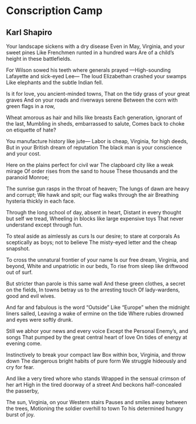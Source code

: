 # Conscription Camp
## Karl Shapiro
Your landscape sickens with a dry disease
Even in May, Virginia, and your sweet pines
Like Frenchmen runted in a hundred wars
Are of a child’s height in these battlefields.

For Wilson sowed his teeth where generals prayed
—High-sounding Lafayette and sick-eyed Lee—
The loud Elizabethan crashed your swamps
Like elephants and the subtle Indian fell.

Is it for love, you ancient-minded towns,
That on the tidy grass of your great graves
And on your roads and riverways serene
Between the corn with green flags in a row,

Wheat amorous as hair and hills like breasts
Each generation, ignorant of the last,
Mumbling in sheds, embarrassed to salute,
Comes back to choke on etiquette of hate?

You manufacture history like jute—
Labor is cheap, Virginia, for high deeds,
But in your British dream of reputation
The black man is your conscience and your cost.

Here on the plains perfect for civil war
The clapboard city like a weak mirage
Of order rises from the sand to house
These thousands and the paranoid Monroe;

The sunrise gun rasps in the throat of heaven;
The lungs of dawn are heavy and corrupt;
We hawk and spit; our flag walks through the air
Breathing hysteria thickly in each face.

Through the long school of day, absent in heart,
Distant in every thought but self we tread,
Wheeling in blocks like large expensive toys
That never understand except through fun.

To steal aside as aimlessly as curs
Is our desire; to stare at corporals
As sceptically as boys; not to believe
The misty-eyed letter and the cheap snapshot.

To cross the unnatural frontier of your name
Is our free dream, Virginia, and beyond,
White and unpatriotic in our beds,
To rise from sleep like driftwood out of surf.

But stricter than parole is this same wall
And these green clothes, a secret on the fields,
In towns betray us to the arresting touch
Of lady-wardens, good and evil wives.

And far and fabulous is the word “Outside”
Like “Europe” when the midnight liners sailed,
Leaving a wake of ermine on the tide
Where rubies drowned and eyes were softly drunk.

Still we abhor your news and every voice
Except the Personal Enemy’s, and songs
That pumped by the great central heart of love
On tides of energy at evening come.

Instinctively to break your compact law
Box within box, Virginia, and throw down
The dangerous bright habits of pure form
We struggle hideously and cry for fear.

And like a very tired whore who stands
Wrapped in the sensual crimson of her art
High in the tired doorway of a street
And beckons half-concealed the passerby,

The sun, Virginia, on your Western stairs
Pauses and smiles away between the trees,
Motioning the soldier overhill to town
To his determined hungry burst of joy.